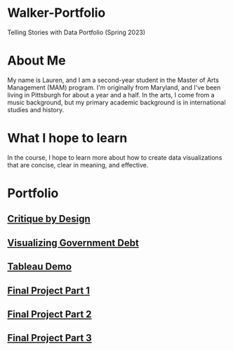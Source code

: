 # Walker-Portfolio
Telling Stories with Data Portfolio (Spring 2023)

# About Me
My name is Lauren, and I am a second-year student in the Master of Arts Management (MAM) program. I'm originally from Maryland, and I've been living in Pittsburgh for about a year and a half. In the arts, I come from a music background, but my primary academic background is in international studies and history. 

# What I hope to learn
In the course, I hope to learn more about how to create data visualizations that are concise, clear in meaning, and effective. 

# Portfolio
## [Critique by Design](/Critique.md)
## [Visualizing Government Debt](/Governmentdebt.md)
## [Tableau Demo](/Tableaudemo.md)
## [Final Project Part 1](/Final_partone.md)
## [Final Project Part 2](/Final_parttwo.md)
## [Final Project Part 3](/Final_partthree.md)
